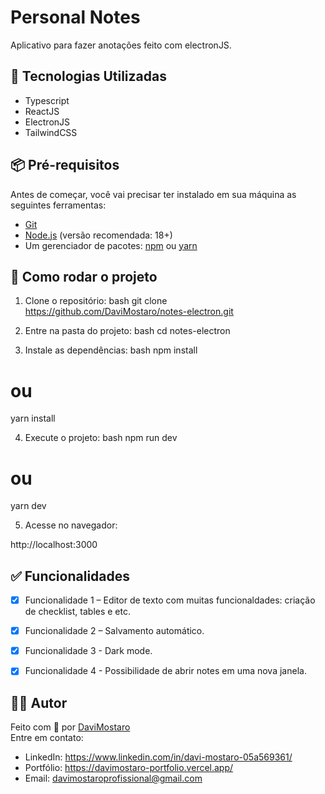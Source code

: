 # Personal Notes
Aplicativo para fazer anotações feito com electronJS.

## 🚀 Tecnologias Utilizadas
- Typescript
- ReactJS
- ElectronJS
- TailwindCSS

## 📦 Pré-requisitos
Antes de começar, você vai precisar ter instalado em sua máquina as seguintes ferramentas:
- [Git](https://git-scm.com)
- [Node.js](https://nodejs.org/) (versão recomendada: 18+)
- Um gerenciador de pacotes: [npm](https://www.npmjs.com/) ou [yarn](https://yarnpkg.com/)

## 🔧 Como rodar o projeto
1. Clone o repositório:
bash
git clone https://github.com/DaviMostaro/notes-electron.git


2. Entre na pasta do projeto:
bash
cd notes-electron


3. Instale as dependências:
bash
npm install
# ou
yarn install



4. Execute o projeto:
bash
npm run dev
# ou
yarn dev


5. Acesse no navegador:

http://localhost:3000



## ✅ Funcionalidades
- [x] Funcionalidade 1 – Editor de texto com muitas funcionaldades: criação de checklist, tables e etc.
- [x] Funcionalidade 2 – Salvamento automático.
- [x] Funcionalidade 3 - Dark mode.
- [x] Funcionalidade 4 - Possibilidade de abrir notes em uma nova janela.


## 👨‍💻 Autor
Feito com 💙 por [DaviMostaro](https://github.com/DaviMostaro)  
Entre em contato:
- LinkedIn: https://www.linkedin.com/in/davi-mostaro-05a569361/
- Portfólio: https://davimostaro-portfolio.vercel.app/
- Email: davimostaroprofissional@gmail.com
